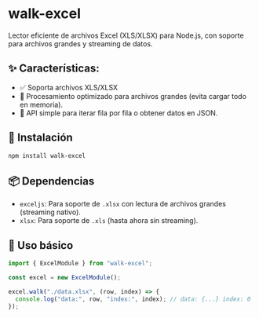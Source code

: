 # walk-excel

Lector eficiente de archivos Excel (XLS/XLSX) para Node.js, con soporte para archivos grandes y streaming de datos.

## ✨ Características:

- ✅ Soporta archivos XLS/XLSX
- 📂 Procesamiento optimizado para archivos grandes (evita cargar todo en memoria).
- 🔄 API simple para iterar fila por fila o obtener datos en JSON.

## 🚀 Instalación

```bash
npm install walk-excel
```

## 📦 Dependencias

- `exceljs`: Para soporte de `.xlsx` con lectura de archivos grandes (streaming nativo).
- `xlsx`: Para soporte de `.xls` (hasta ahora sin streaming).

## 📖 Uso básico

```js
import { ExcelModule } from "walk-excel";

const excel = new ExcelModule();

excel.walk("./data.xlsx", (row, index) => {
  console.log("data:", row, "index:", index); // data: {...} index: 0
});
```
